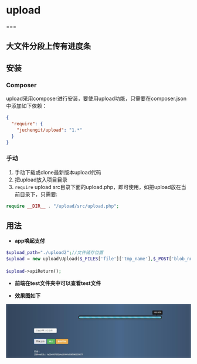 # upload
===

## 大文件分段上传有进度条


## 安装

### Composer

upload采用composer进行安装，要使用upload功能，只需要在composer.json中添加如下依赖：

```json
{
  "require": {
    "juchengit/upload": "1.*"
  }
}
```


### 手动

1. 手动下载或clone最新版本upload代码
2. 把upload放入项目目录
3. `require` upload src目录下面的upload.php，即可使用，如把upload放在当前目录下，只需要:

```php
require __DIR__ . "/upload/src/upload.php";
```

## 用法


- **app唤起支付**

```php
$upload_path="./upload2";//文件储存位置
$upload = new upload\Upload($_FILES['file']['tmp_name'],$_POST['blob_num'],$_POST['total_blob_num'],$_POST['file_name'],$_POST['md5_file_name'],$upload_path);

$upload->apiReturn();
```

- **前端在test文件夹中可以查看test文件**



- **效果图如下**

![Image text](https://github.com/hezhijucheng/upload/blob/master/test/upload2/cf78a7a201de7f1c5e25d935cc0b78d0.jpg)


